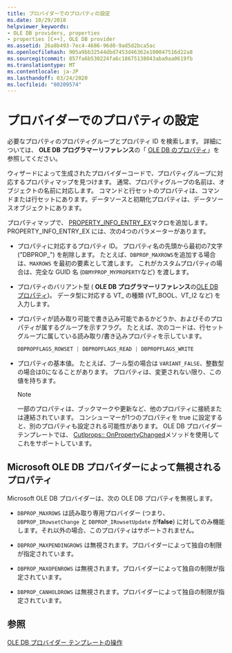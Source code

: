 ```yaml
---
title: プロバイダーでのプロパティの設定
ms.date: 10/29/2018
helpviewer_keywords:
- OLE DB providers, properties
- properties [C++], OLE DB provider
ms.assetid: 26a8b493-7ec4-4686-96d0-9ad5d2bca5ac
ms.openlocfilehash: 905a9bb32544dbd7453d46362e100047516d22a8
ms.sourcegitcommit: 857fa6b530224fa6c18675138043aba9aa0619fb
ms.translationtype: MT
ms.contentlocale: ja-JP
ms.lasthandoff: 03/24/2020
ms.locfileid: "80209574"
---
```

# <a name="setting-properties-in-your-provider"></a>プロバイダーでのプロパティの設定

必要なプロパティのプロパティグループとプロパティ ID を検索します。 詳細については、 **OLE DB プログラマーリファレンス**の「 [OLE DB のプロパティ](/previous-versions/windows/desktop/ms722734(v=vs.85))」を参照してください。

ウィザードによって生成されたプロバイダーコードで、プロパティグループに対応するプロパティマップを見つけます。 通常、プロパティグループの名前は、オブジェクトの名前に対応します。 コマンドと行セットのプロパティは、コマンドまたは行セットにあります。データソースと初期化プロパティは、データソースオブジェクトにあります。

プロパティマップで、 [PROPERTY_INFO_ENTRY_EX](../../data/oledb/property-info-entry-ex.md)マクロを追加します。 PROPERTY_INFO_ENTRY_EX には、次の4つのパラメーターがあります。

- プロパティに対応するプロパティ ID。 プロパティ名の先頭から最初の7文字 ("DBPROP_") を削除します。 たとえば、`DBPROP_MAXROWS`を追加する場合は、`MAXROWS` を最初の要素として渡します。 これがカスタムプロパティの場合は、完全な GUID 名 (`DBMYPROP_MYPROPERTY`など) を渡します。

- プロパティのバリアント型 ( **OLE DB プログラマーリファレンス**の[OLE DB プロパティ](/previous-versions/windows/desktop/ms722734(v=vs.85)))。 データ型に対応する VT_ の種類 (VT_BOOL、VT_I2 など) を入力します。

- プロパティが読み取り可能で書き込み可能であるかどうか、およびそのプロパティが属するグループを示すフラグ。 たとえば、次のコードは、行セットグループに属している読み取り/書き込みプロパティを示しています。

    ```cpp
    DBPROPFLAGS_ROWSET | DBPROPFLAGS_READ | DBPROPFLAGS_WRITE
    ```

- プロパティの基本値。 たとえば、ブール型の場合は `VARIANT_FALSE`、整数型の場合は0になることがあります。 プロパティは、変更されない限り、この値を持ちます。

    > [!NOTE]
    > 一部のプロパティは、ブックマークや更新など、他のプロパティに接続または連結されています。 コンシューマーが1つのプロパティを true に設定すると、別のプロパティも設定される可能性があります。 OLE DB プロバイダーテンプレートでは、 [Cutlprops:: OnPropertyChanged](../../data/oledb/cutlprops-onpropertychanged.md)メソッドを使用してこれをサポートしています。

## <a name="properties-ignored-by-microsoft-ole-db-providers"></a>Microsoft OLE DB プロバイダーによって無視されるプロパティ

Microsoft OLE DB プロバイダーは、次の OLE DB プロパティを無視します。

- `DBPROP_MAXROWS` は読み取り専用プロバイダー (つまり、`DBPROP_IRowsetChange` と `DBPROP_IRowsetUpdate` が**false**) に対してのみ機能します。それ以外の場合、このプロパティはサポートされません。

- `DBPROP_MAXPENDINGROWS` は無視されます。プロバイダーによって独自の制限が指定されています。

- `DBPROP_MAXOPENROWS` は無視されます。プロバイダーによって独自の制限が指定されています。

- `DBPROP_CANHOLDROWS` は無視されます。プロバイダーによって独自の制限が指定されています。

## <a name="see-also"></a>参照

[OLE DB プロバイダー テンプレートの操作](../../data/oledb/working-with-ole-db-provider-templates.md)
